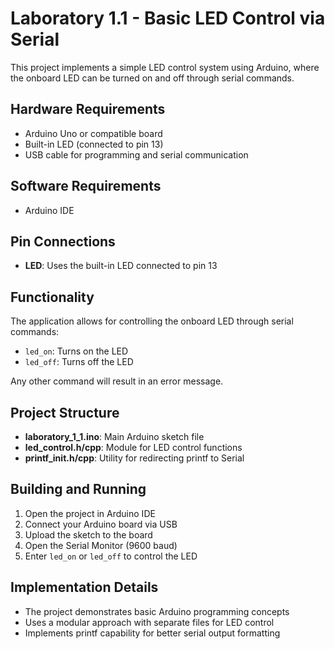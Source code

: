 # Laboratory 1.1 - Basic LED Control via Serial

This project implements a simple LED control system using Arduino, where the onboard LED can be turned on and off through serial commands.

## Hardware Requirements

- Arduino Uno or compatible board
- Built-in LED (connected to pin 13)
- USB cable for programming and serial communication

## Software Requirements

- Arduino IDE

## Pin Connections

- **LED**: Uses the built-in LED connected to pin 13

## Functionality

The application allows for controlling the onboard LED through serial commands:
- `led_on`: Turns on the LED
- `led_off`: Turns off the LED

Any other command will result in an error message.

## Project Structure

- **laboratory_1_1.ino**: Main Arduino sketch file
- **led_control.h/cpp**: Module for LED control functions
- **printf_init.h/cpp**: Utility for redirecting printf to Serial

## Building and Running

1. Open the project in Arduino IDE
2. Connect your Arduino board via USB
3. Upload the sketch to the board
4. Open the Serial Monitor (9600 baud)
5. Enter `led_on` or `led_off` to control the LED

## Implementation Details

- The project demonstrates basic Arduino programming concepts
- Uses a modular approach with separate files for LED control
- Implements printf capability for better serial output formatting 